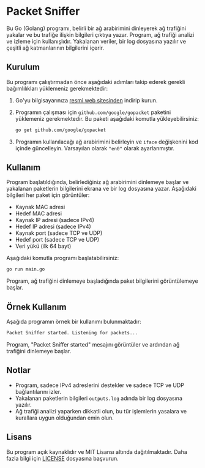 # Packet Sniffer

Bu Go (Golang) programı, belirli bir ağ arabirimini dinleyerek ağ trafiğini yakalar ve bu trafiğe ilişkin bilgileri çıktıya yazar. Program, ağ trafiği analizi ve izleme için kullanışlıdır. Yakalanan veriler, bir log dosyasına yazılır ve çeşitli ağ katmanlarının bilgilerini içerir.

## Kurulum

Bu programı çalıştırmadan önce aşağıdaki adımları takip ederek gerekli bağımlılıkları yüklemeniz gerekmektedir:

1. Go'yu bilgisayarınıza [resmi web sitesinden](https://golang.org/dl/) indirip kurun.

2. Programın çalışması için `github.com/google/gopacket` paketini yüklemeniz gerekmektedir. Bu paketi aşağıdaki komutla yükleyebilirsiniz:

   ```bash
   go get github.com/google/gopacket
   ```

3. Programın kullanılacağı ağ arabirimini belirleyin ve `iface` değişkenini kod içinde güncelleyin. Varsayılan olarak `"en0"` olarak ayarlanmıştır.

## Kullanım

Program başlatıldığında, belirlediğiniz ağ arabirimini dinlemeye başlar ve yakalanan paketlerin bilgilerini ekrana ve bir log dosyasına yazar. Aşağıdaki bilgileri her paket için görüntüler:

- Kaynak MAC adresi
- Hedef MAC adresi
- Kaynak IP adresi (sadece IPv4)
- Hedef IP adresi (sadece IPv4)
- Kaynak port (sadece TCP ve UDP)
- Hedef port (sadece TCP ve UDP)
- Veri yükü (ilk 64 bayt)

Aşağıdaki komutla programı başlatabilirsiniz:

```bash
go run main.go
```

Program, ağ trafiğini dinlemeye başladığında paket bilgilerini görüntülemeye başlar.

## Örnek Kullanım

Aşağıda programın örnek bir kullanımı bulunmaktadır:

```bash
Packet Sniffer started. Listening for packets...
```

Program, "Packet Sniffer started" mesajını görüntüler ve ardından ağ trafiğini dinlemeye başlar.

## Notlar

- Program, sadece IPv4 adreslerini destekler ve sadece TCP ve UDP bağlantılarını izler.
- Yakalanan paketlerin bilgileri `outputs.log` adında bir log dosyasına yazılır.
- Ağ trafiği analizi yaparken dikkatli olun, bu tür işlemlerin yasalara ve kurallara uygun olduğundan emin olun.

## Lisans

Bu program açık kaynaklıdır ve MIT Lisansı altında dağıtılmaktadır. Daha fazla bilgi için [LICENSE](LICENSE) dosyasına başvurun.
